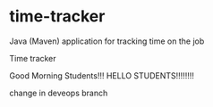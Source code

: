 # time-tracker
Java (Maven) application for tracking time on the job

Time tracker

Good Morning Students!!!
HELLO STUDENTS!!!!!!!!

change in deveops branch
